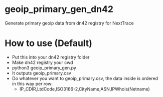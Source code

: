 # geoip_primary_gen_dn42
Generate primary geoip data from dn42 registry for NextTrace

# How to use (Default)
* Put this into your dn42 registry folder
* Make dn42 registry your cwd
* python3 geoip_primary_gen.py
* It outputs geoip_primary.csv
* Do whatever you want to geoip_primary.csv, the data inside is ordered in this way per row:
  * IP_CDIR,LtdCode,ISO3166-2,CityName,ASN,IPWhois(Netname)
